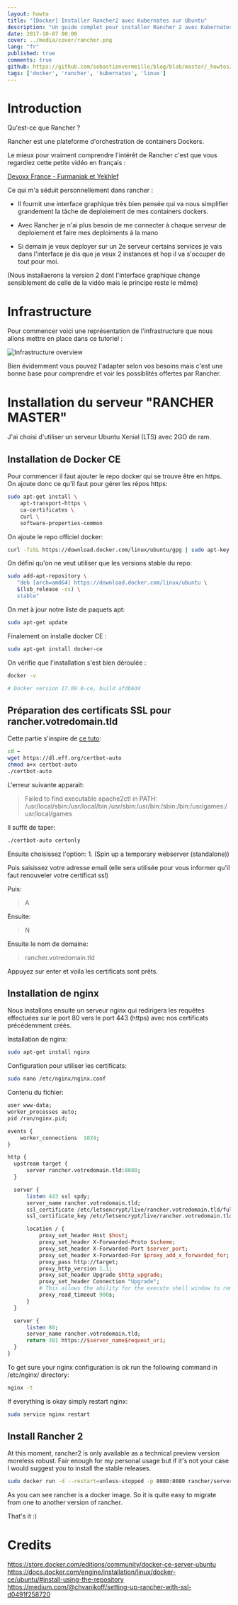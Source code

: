 ```yaml
---
layout: howto
title: "[Docker] Installer Rancher2 avec Kubernates sur Ubuntu"
description: "Un guide complet pour installer Rancher 2 avec Kubernates sur Ubuntu"
date: 2017-10-07 00:00
cover: ../media/cover/rancher.png
lang: "fr"
published: true
comments: true
github: https://github.com/sebastienvermeille/blog/blob/master/_howtos/2017-10-07-Docker-Installer-Rancher2-avec-kubernates-sur-ubuntu.md
tags: ['docker', 'rancher', 'kubernates', 'linux']
---
```


# Introduction

Qu'est-ce que Rancher ?

Rancher est une plateforme d'orchestration de containers Dockers.

Le mieux pour vraiment comprendre l'intérêt de Rancher c'est que vous regardiez cette petite vidéo en français :

[Devoxx France - Furmaniak et Yekhlef](https://www.youtube.com/watch?v=QFqt8xMTChY&t=955s)

Ce qui m'a séduit personnellement dans rancher :
* Il fournit une interface graphique très bien pensée qui va nous simplifier grandement la tâche de deploiement
de mes containers dockers.

* Avec Rancher je n'ai plus besoin de me connecter à chaque serveur de deploiement et faire mes deploiments à la mano

* Si demain je veux deployer sur un 2e serveur certains services je vais dans l'interface je dis que je veux 2 instances
et hop il va s'occuper de tout pour moi.


(Nous installaerons la version 2 dont l'interface graphique change sensiblement de celle de la vidéo mais le principe reste le même)

# Infrastructure
Pour commencer voici une représentation de l'infrastructure que nous allons mettre en place dans ce tutoriel :

![Infrastructure overview](/assets/svg/install-rancher2-infrastructure.svg)

Bien évidemment vous pouvez l'adapter selon vos besoins mais c'est une bonne base pour comprendre et voir les
possiblités offertes par Rancher.

# Installation du serveur "RANCHER MASTER"

J'ai choisi d'utiliser un serveur Ubuntu Xenial (LTS) avec 2GO de ram.

## Installation de Docker CE

Pour commencer il faut ajouter le repo docker qui se trouve être en https. On ajoute donc ce qu'il faut pour gérer les répos https:

```bash
sudo apt-get install \
    apt-transport-https \
    ca-certificates \
    curl \
    software-properties-common
```

On ajoute le repo officiel docker:

```bash
curl -fsSL https://download.docker.com/linux/ubuntu/gpg | sudo apt-key add -
```

On défini qu'on ne veut utiliser que les versions stable du repo:
```bash
sudo add-apt-repository \
   "deb [arch=amd64] https://download.docker.com/linux/ubuntu \
   $(lsb_release -cs) \
   stable"
```

On met à jour notre liste de paquets apt:
```bash
sudo apt-get update
```

Finalement on installe docker CE :
```bash
sudo apt-get install docker-ce
```

On vérifie que l'installation s'est bien déroulée :
```bash
docker -v

# Docker version 17.09.0-ce, build afdb6d4

```

## Préparation des certificats SSL pour rancher.votredomain.tld

Cette partie s'inspire de [ce tuto](https://medium.com/@chvanikoff/setting-up-rancher-with-ssl-d0491f258720):

```bash
cd ~
wget https://dl.eff.org/certbot-auto
chmod a+x certbot-auto
./certbot-auto
```

L'erreur suivante apparait:
> Failed to find executable apache2ctl in PATH: /usr/local/sbin:/usr/local/bin:/usr/sbin:/usr/bin:/sbin:/bin:/usr/games:/usr/local/games

Il suffit de taper:
```bash
./certbot-auto certonly
```

Ensuite choisissez l'option: 1. (Spin up a temporary webserver (standalone))

Puis saisissez votre adresse email (elle sera utilisée pour vous informer qu'il faut renouveler votre certificat ssl)

Puis:
> A

Ensuite:
> N

Ensuite le nom de domaine:
> rancher.votredomain.tld

Appuyez sur enter et voila les certificats sont prêts.

## Installation de nginx

Nous installons ensuite un serveur nginx qui redirigera les requêtes effectuées sur le port 80 vers le port 443 (https)
avec nos certificats précédemment créés.

Installation de nginx:
```bash
sudo apt-get install nginx
```

Configuration pour utiliser les certificats:
```bash
sudo nano /etc/nginx/nginx.conf
```

Contenu du fichier:
```perl
user www-data;
worker_processes auto;
pid /run/nginx.pid;

events {
    worker_connections  1024;
}

http {
  upstream target {
      server rancher.votredomain.tld:8080;
  }

  server {
      listen 443 ssl spdy;
      server_name rancher.votredomain.tld;
      ssl_certificate /etc/letsencrypt/live/rancher.votredomain.tld/fullchain.pem;
      ssl_certificate_key /etc/letsencrypt/live/rancher.votredomain.tld/privkey.pem;

      location / {
          proxy_set_header Host $host;
          proxy_set_header X-Forwarded-Proto $scheme;
          proxy_set_header X-Forwarded-Port $server_port;
          proxy_set_header X-Forwarded-For $proxy_add_x_forwarded_for;
          proxy_pass http://target;
          proxy_http_version 1.1;
          proxy_set_header Upgrade $http_upgrade;
          proxy_set_header Connection "Upgrade";
          # This allows the ability for the execute shell window to remain open for up to 15 minutes. Without this parameter, the default is 1 minute and will automatically close.
          proxy_read_timeout 900s;
      }
  }

  server {
      listen 80;
      server_name rancher.votredomain.tld;
      return 301 https://$server_name$request_uri;
  }
}
```

To get sure your nginx configuration is ok run the following command in /etc/nginx/ directory:

```bash
nginx -t
```

If everything is okay simply restart nginx:
```bash
sudo service nginx restart
```


## Install Rancher 2

At this moment, rancher2 is only available as a technical preview version moreless robust. Fair enough for my personal
usage but if it's not your case I would suggest you to install the stable releases.

```bash
sudo docker run -d --restart=unless-stopped -p 8080:8080 rancher/server:preview
```

As you can see rancher is a docker image. So it is quite easy to migrate from one to another version of rancher.

That's it :)

# Credits
https://store.docker.com/editions/community/docker-ce-server-ubuntu
https://docs.docker.com/engine/installation/linux/docker-ce/ubuntu/#install-using-the-repository
https://medium.com/@chvanikoff/setting-up-rancher-with-ssl-d0491f258720
